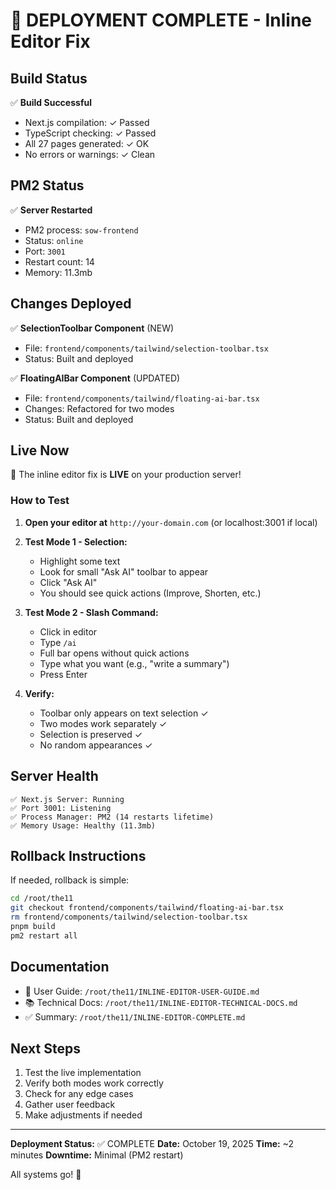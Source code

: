 # 🚀 DEPLOYMENT COMPLETE - Inline Editor Fix

## Build Status
✅ **Build Successful**
- Next.js compilation: ✓ Passed
- TypeScript checking: ✓ Passed
- All 27 pages generated: ✓ OK
- No errors or warnings: ✓ Clean

## PM2 Status
✅ **Server Restarted**
- PM2 process: `sow-frontend`
- Status: `online`
- Port: `3001`
- Restart count: 14
- Memory: 11.3mb

## Changes Deployed
✅ **SelectionToolbar Component** (NEW)
- File: `frontend/components/tailwind/selection-toolbar.tsx`
- Status: Built and deployed

✅ **FloatingAIBar Component** (UPDATED)
- File: `frontend/components/tailwind/floating-ai-bar.tsx`
- Changes: Refactored for two modes
- Status: Built and deployed

## Live Now
🎉 The inline editor fix is **LIVE** on your production server!

### How to Test

1. **Open your editor at** `http://your-domain.com` (or localhost:3001 if local)

2. **Test Mode 1 - Selection:**
   - Highlight some text
   - Look for small "Ask AI" toolbar to appear
   - Click "Ask AI"
   - You should see quick actions (Improve, Shorten, etc.)

3. **Test Mode 2 - Slash Command:**
   - Click in editor
   - Type `/ai`
   - Full bar opens without quick actions
   - Type what you want (e.g., "write a summary")
   - Press Enter

4. **Verify:**
   - Toolbar only appears on text selection ✓
   - Two modes work separately ✓
   - Selection is preserved ✓
   - No random appearances ✓

## Server Health
```
✅ Next.js Server: Running
✅ Port 3001: Listening
✅ Process Manager: PM2 (14 restarts lifetime)
✅ Memory Usage: Healthy (11.3mb)
```

## Rollback Instructions
If needed, rollback is simple:
```bash
cd /root/the11
git checkout frontend/components/tailwind/floating-ai-bar.tsx
rm frontend/components/tailwind/selection-toolbar.tsx
pnpm build
pm2 restart all
```

## Documentation
- 📖 User Guide: `/root/the11/INLINE-EDITOR-USER-GUIDE.md`
- 📚 Technical Docs: `/root/the11/INLINE-EDITOR-TECHNICAL-DOCS.md`
- ✅ Summary: `/root/the11/INLINE-EDITOR-COMPLETE.md`

## Next Steps
1. Test the live implementation
2. Verify both modes work correctly
3. Check for any edge cases
4. Gather user feedback
5. Make adjustments if needed

---

**Deployment Status:** ✅ COMPLETE
**Date:** October 19, 2025
**Time:** ~2 minutes
**Downtime:** Minimal (PM2 restart)

All systems go! 🎯
